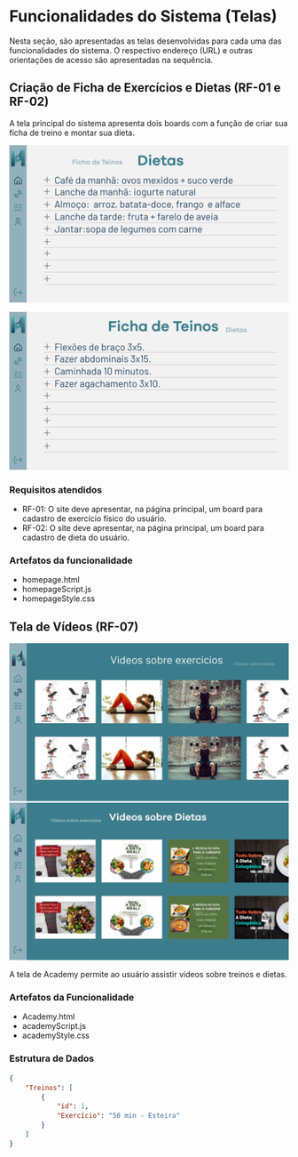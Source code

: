 # Funcionalidades do Sistema (Telas)

Nesta seção, são apresentadas as telas desenvolvidas para cada uma das funcionalidades do sistema. O respectivo endereço (URL) e outras orientações de acesso são apresentadas na sequência.

## Criação de Ficha de Exercícios e Dietas (RF-01 e RF-02)
A tela principal do sistema apresenta dois boards com a função de criar sua ficha de treino e montar sua dieta.

![Exemplo de Wireframe](img-eixo2/Home_-_Dietas.png)

![Exemplo de Wireframe](img-eixo2/Home_-_Ficha_de_Treinos.png)


### Requisitos atendidos
- RF-01: O site deve apresentar, na página principal, um board para cadastro de exercício físico do usuário.
- RF-02: O site deve apresentar, na página principal, um board para cadastro de dieta do usuário.

### Artefatos da funcionalidade
- homepage.html
- homepageScript.js
- homepageStyle.css

## Tela de Vídeos (RF-07)

![Exemplo de Wireframe](img/Exercicios.png)
![Exemplo de Wireframe](img-eixo2/Dietas.png)


A tela de Academy permite ao usuário assistir vídeos sobre treinos e dietas.

### Artefatos da Funcionalidade
- Academy.html
- academyScript.js
- academyStyle.css

### Estrutura de Dados
```json
{
	"Treinos": [
		{
			"id": 1,
			"Exercício": "50 min - Esteira"
		}
	]
}

